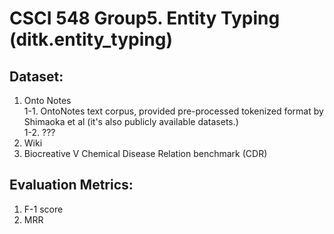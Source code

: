 # CSCI 548 Group5. Entity Typing (ditk.entity_typing)

## Dataset:
1.	Onto Notes <br>
1-1. OntoNotes text corpus, provided pre-processed tokenized format by Shimaoka et al (it's also publicly available datasets.)<br>
1-2. ???
2.	Wiki <br>
3.	Biocreative V Chemical Disease Relation benchmark (CDR)


## Evaluation Metrics:
1.	F-1 score
2.	MRR
